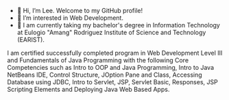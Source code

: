- 👋 Hi, I’m Lee. Welcome to my GitHub profile!
- 👀 I’m interested in Web Development.
- 🌱 I am currently taking my bachelor's degree in Information Technology at Eulogio "Amang" Rodriguez Institute of Science and Technology (EARIST).

I am certified successfully completed program in Web Development Level III and Fundamentals of Java Programming with the following Core Competencies
such as Intro to OOP and Java Programming, Intro to Java NetBeans IDE, Control Structure, JOption Pane and Class, Accessing Database using JDBC, Intro to Servlet,
JSP, Servlet Basic, Responses, JSP Scripting Elements and Deploying Java Web Based Apps.

<!---
leeangelo22/leeangelo22 is a ✨ special ✨ repository because its `README.md` (this file) appears on your GitHub profile.
You can click the Preview link to take a look at your changes.
--->
